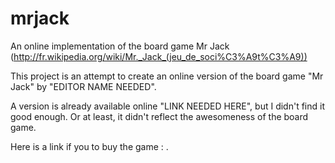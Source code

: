 mrjack
======

An online implementation of the board game Mr Jack (http://fr.wikipedia.org/wiki/Mr._Jack_(jeu_de_soci%C3%A9t%C3%A9))

This project is an attempt to create an online version of the board game "Mr Jack" by "EDITOR NAME NEEDED".

A version is already available online "LINK NEEDED HERE", but I didn't find it good enough. Or at least, it didn't reflect the awesomeness of the board game.

Here is a link if you to buy the game : .
